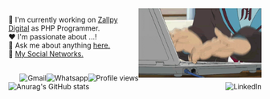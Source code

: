 <a href="#">
    <img src="https://github.com/AlexWilliam/AlexWilliam/blob/develop/assets/working.gif" title="day++" width="245px" align="right" alt="Routine">
</a>

:department_store: I'm currently working on <a href="https://zallpy.com/">Zallpy Digital</a> as PHP Programmer.
<br />
:heart: I'm passionate about ...!
<br />
:speech_balloon: Ask me about anything <a href="https://github.com/AlexWilliam/AlexWilliam/issues">here.</a>
<br />
:link: <a href="https://linktr.ee/Zurrilho">My Social Networks.</a>
<br /><br />

<img src="https://komarev.com/ghpvc/?username=AlexWilliam&label=Profile%20views&color=0e75b6&style=flat-square&color=yellow" title="Profile views" align="right" alt="Profile views" />

<a href="https://api.whatsapp.com/send?phone=5551983322826">
    <img src="https://img.shields.io/badge/-Whatsapp-4CA143?style=flat-square&labelColor=4CA143&logo=whatsapp&logoColor=white" title="Text me" align="right" alt="Whatsapp">
</a>

<a href="mailto:alexgoncalves.ti@gmail.com">
    <img src="https://img.shields.io/badge/-Gmail-c14438?style=flat-square&logo=Gmail&logoColor=white" title="Send me an email" align="right" alt="Gmail">
</a>

<a href="https://www.linkedin.com/in/alex-william-gon%C3%A7alves-44692b4a/">
    <img src="https://img.shields.io/badge/-LinkedIn-blue?style=flat-square&logo=Linkedin&logoColor=white" title="My Social Network" align="right" alt="LinkedIn">
</a>

![Anurag's GitHub stats](https://github-readme-stats.vercel.app/api?username=anuraghazra&theme=codeSTACKr&show_icons=true)

<!--details title="Alex William's Trophies">
    <br />
    <summary align="left"><strong><i>Alex William's Trophies</i></strong> 🏆</summary>
    <p align="center">
        <img 
             src="https://github-profile-trophy.vercel.app/?username=AlexWilliam&column=4&theme=gruvbox&margin-w=4&&margin-h=4&no-frame=true" 
             width="60%"
             title="Alex William's Trophies"
        />
    </p>
    <p align="center">
      <a href="https://github.com/AlexWilliam/AlexWilliam/issues">
        <img src="https://img.shields.io/github/issues/AlexWilliam/AlexWilliam" title="issues" alt="issues" /> 
      </a>
      <a href="https://github.com/AlexWilliam/AlexWilliam/network/members">
        <img src="https://img.shields.io/github/forks/AlexWilliam/AlexWilliam" title="forks" alt="forks" /> 
      </a>
      <a href="https://github.com/AlexWilliam/AlexWilliam/stargazers">
        <img src="https://img.shields.io/github/stars/AlexWilliam/AlexWilliam" title="stars" alt="stars" /> 
      </a>
       <a href="https://github.com/AlexWilliam/AlexWilliam/blob/master/LICENSE">
        <img src="https://img.shields.io/github/license/AlexWilliam/AlexWilliam" title="license" alt="license" /> 
      </a>
    </p>
</details-->
